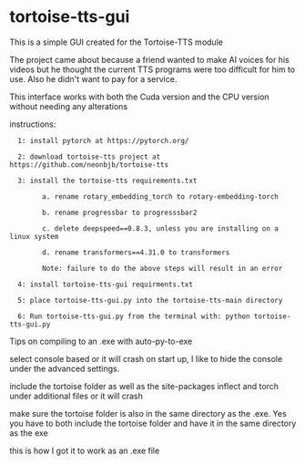 # tortoise-tts-gui
This is a simple GUI created for the Tortoise-TTS module


The project came about because a friend wanted to make AI voices for his videos but he
thought the current TTS programs were too difficult for him to use. Also he didn't 
want to pay for a service.

This interface works with both the Cuda version and the CPU version without needing 
any alterations

instructions:

      1: install pytorch at https://pytorch.org/
      
      2: download tortoise-tts project at https://github.com/neonbjb/tortoise-tts
      
      3: install the tortoise-tts requirements.txt 
      
            a. rename rotary_embedding_torch to rotary-embedding-torch
            
            b. rename progressbar to progresssbar2
            
            c. delete deepspeed==0.8.3, unless you are installing on a linux system
            
            d. rename transformers==4.31.0 to transformers
      
            Note: failure to do the above steps will result in an error
            
      4: install tortoise-tts-gui requirments.txt
      
      5: place tortoise-tts-gui.py into the tortoise-tts-main directory
      
      6: Run tortoise-tts-gui.py from the terminal with: python tortoise-tts-gui.py


Tips on compiling to an .exe with auto-py-to-exe

select console based or it will crash on start up, I like to hide the console under the advanced settings. 

include the tortoise folder as well as the site-packages inflect and torch under additional files or it will crash

make sure the tortoise folder is also in the same directory as the .exe. Yes you have to both include the tortoise folder and have it in the same directory as the exe

this is how I got it to work as an .exe file
